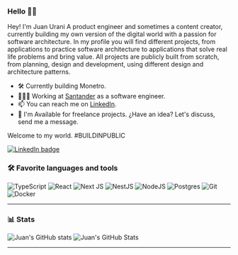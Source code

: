### Hello 👋🏻

Hey! I'm Juan Urani A product engineer and sometimes a content creator, currently building my own version of the digital world with a passion for software architecture. In my profile you will find different projects, from applications to practice software architecture to applications that solve real life problems and bring value. All projects are publicly built from scratch, from planning, design and development, using different design and architecture patterns. 

- 🛠️ Currently building Monetro.
- 👷🏻‍♂️ Working at [Santander](https://www.linkedin.com/company/santandertec/posts/?feedView=all/) as a software engineer.
- 📫 You can reach me on [LinkedIn](https://www.linkedin.com/in/juanurani/).
- 💼 I'm Available for freelance projects. ¿Have an idea? Let's discuss, send me a message.

Welcome to my world. #BUILDINPUBLIC

<a href="https://www.linkedin.com/in/juanurani/" target="_blank">
  <img alt="LinkedIn badge" title="LinkedIn profile" src="https://img.shields.io/badge/linkedin-%230077B5.svg?style=for-the-badge&logo=linkedin&logoColor=white"/>
</a> 

### 🛠️ Favorite languages and tools

![TypeScript](https://img.shields.io/badge/typescript-%23007ACC.svg?style=for-the-badge&logo=typescript&logoColor=white)
![React](https://img.shields.io/badge/react-%2320232a.svg?style=for-the-badge&logo=react&logoColor=%2361DAFB)
![Next JS](https://img.shields.io/badge/Next-black?style=for-the-badge&logo=next.js&logoColor=white)
![NestJS](https://img.shields.io/badge/nestjs-%23E0234E.svg?style=for-the-badge&logo=nestjs&logoColor=white)
![NodeJS](https://img.shields.io/badge/node.js-6DA55F?style=for-the-badge&logo=node.js&logoColor=white)
![Postgres](https://img.shields.io/badge/postgres-%23316192.svg?style=for-the-badge&logo=postgresql&logoColor=white)
![Git](https://img.shields.io/badge/git-%23F05033.svg?style=for-the-badge&logo=git&logoColor=white)
![Docker](https://img.shields.io/badge/docker-%230db7ed.svg?style=for-the-badge&logo=docker&logoColor=white)

---

### 📊 Stats
![Juan's GitHub stats](https://github-readme-stats.vercel.app/api?username=juanuranidev&show_icons=true&theme=dark&hide_border=true&hide_rank=true)
![Juan's GitHub Stats](https://github-readme-streak-stats.herokuapp.com/?user=juanuranidev&theme=dark&hide_border=true)

---
